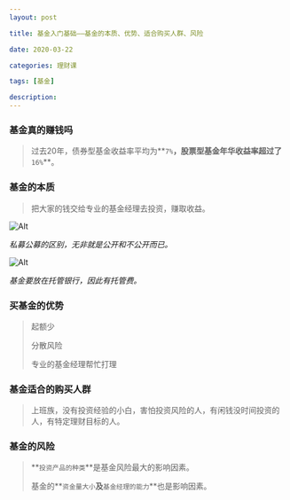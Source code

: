 ```yaml
---
layout: post

title: 基金入门基础——基金的本质、优势、适合购买人群、风险

date: 2020-03-22

categories: 理财课

tags: [基金]

description: 
---
```




### 基金真的赚钱吗

> 过去20年，债券型基金收益率平均为**`7%`**，股票型基金年华收益率超过了**`16%`**。

### 基金的本质

> 把大家的钱交给专业的基金经理去投资，赚取收益。

![Alt](https://user-images.githubusercontent.com/35519242/77218721-5d57e180-6b69-11ea-9a31-da3018f4878f.png)

*私募公募的区别，无非就是公开和不公开而已。*

![Alt](https://user-images.githubusercontent.com/35519242/77218774-e1aa6480-6b69-11ea-99aa-d2cab391c9c9.png)

*基金要放在托管银行，因此有托管费。*

### 买基金的优势

> 起额少
>
> 分散风险
>
> 专业的基金经理帮忙打理

### 基金适合的购买人群

> 上班族，没有投资经验的小白，害怕投资风险的人，有闲钱没时间投资的人，有特定理财目标的人。

### 基金的风险

> **`投资产品的种类`**是基金风险最大的影响因素。
>
> 基金的**`资金量大小`**及**`基金经理的能力`**也是影响因素。
